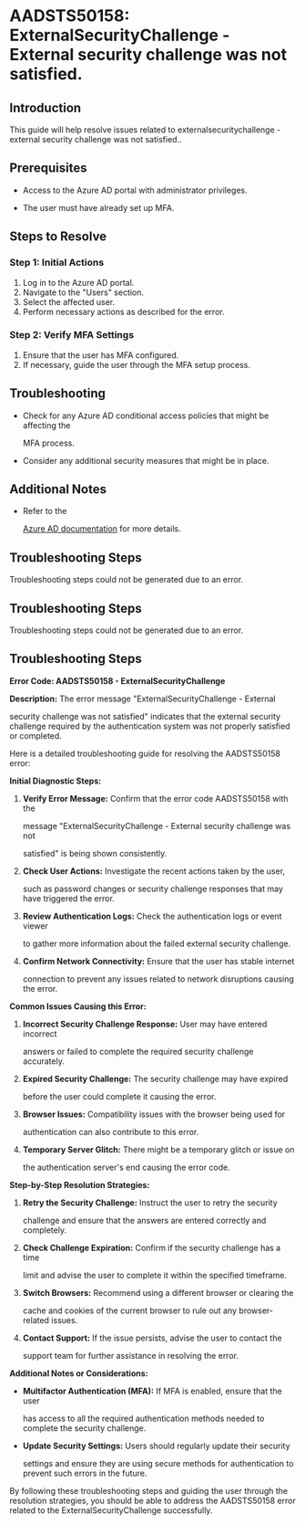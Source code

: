# AADSTS50158: ExternalSecurityChallenge - External security challenge was not satisfied.


## Introduction

This guide will help resolve issues related to externalsecuritychallenge -
external security challenge was not satisfied..


## Prerequisites


* Access to the Azure AD portal with administrator privileges.

* The user must have already set up MFA.


## Steps to Resolve


### Step 1: Initial Actions

1. Log in to the Azure AD portal.
2. Navigate to the "Users" section.
3. Select the affected user.
4. Perform necessary actions as described for the error.


### Step 2: Verify MFA Settings

1. Ensure that the user has MFA configured.
2. If necessary, guide the user through the MFA setup process.


## Troubleshooting


* Check for any Azure AD conditional access policies that might be affecting the

  MFA process.

* Consider any additional security measures that might be in place.


## Additional Notes


* Refer to the

  [Azure AD 
documentation](https://learn.microsoft.com/en-us/azure/active-directory/)
  for more details.


## Troubleshooting Steps

Troubleshooting steps could not be generated due to an error.


## Troubleshooting Steps

Troubleshooting steps could not be generated due to an error.


## Troubleshooting Steps

**Error Code: AADSTS50158 - ExternalSecurityChallenge**

**Description:** The error message "ExternalSecurityChallenge - External

security challenge was not satisfied" indicates that the external security
challenge required by the authentication system was not properly satisfied or
completed.

Here is a detailed troubleshooting guide for resolving the AADSTS50158 error:

**Initial Diagnostic Steps:** 

1. **Verify Error Message:** Confirm that the error code AADSTS50158 with the

   message "ExternalSecurityChallenge - External security challenge was not

   satisfied" is being shown consistently.
2. **Check User Actions:** Investigate the recent actions taken by the user,

   such as password changes or security challenge responses that may have
   triggered the error.
3. **Review Authentication Logs:** Check the authentication logs or event viewer

   to gather more information about the failed external security challenge.
4. **Confirm Network Connectivity:** Ensure that the user has stable internet

   connection to prevent any issues related to network disruptions causing the
   error.

**Common Issues Causing this Error:** 

1. **Incorrect Security Challenge Response:** User may have entered incorrect

   answers or failed to complete the required security challenge accurately.
2. **Expired Security Challenge:** The security challenge may have expired

   before the user could complete it causing the error.
3. **Browser Issues:** Compatibility issues with the browser being used for

   authentication can also contribute to this error.
4. **Temporary Server Glitch:** There might be a temporary glitch or issue on

   the authentication server's end causing the error code.

**Step-by-Step Resolution Strategies:** 

1. **Retry the Security Challenge:** Instruct the user to retry the security

   challenge and ensure that the answers are entered correctly and completely.
2. **Check Challenge Expiration:** Confirm if the security challenge has a time

   limit and advise the user to complete it within the specified timeframe.
3. **Switch Browsers:** Recommend using a different browser or clearing the

   cache and cookies of the current browser to rule out any browser-related
   issues.
4. **Contact Support:** If the issue persists, advise the user to contact the

   support team for further assistance in resolving the error.

**Additional Notes or Considerations:**


* **Multifactor Authentication (MFA):** If MFA is enabled, ensure that the user

  has access to all the required authentication methods needed to complete the
  security challenge.

* **Update Security Settings:** Users should regularly update their security

  settings and ensure they are using secure methods for authentication to
  prevent such errors in the future.

By following these troubleshooting steps and guiding the user through the
resolution strategies, you should be able to address the AADSTS50158 error
related to the ExternalSecurityChallenge successfully.